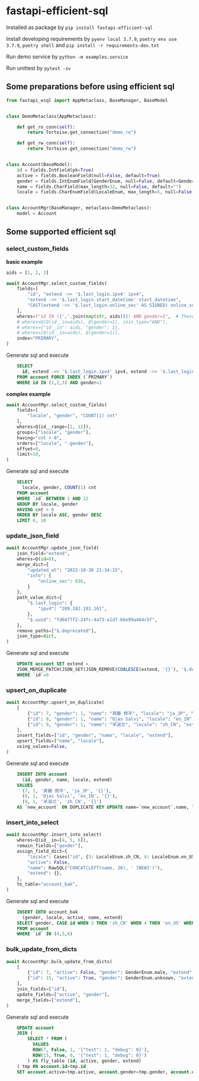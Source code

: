 # fastapi-efficient-sql

Installed as package by `pip install fastapi-efficient-sql`

Install developing requirements by `pyenv local 3.7.9`, `poetry env use 3.7.9`, `poetry shell` and `pip install -r requirements-dev.txt`

Run demo service by `python -m examples.service`

Run unittest by `pytest -sv`

## Some preparations before using efficient sql
```python
from fastapi_esql import AppMetaclass, BaseManager, BaseModel


class DemoMetaclass(AppMetaclass):

    def get_ro_conn(self):
        return Tortoise.get_connection("demo_ro")

    def get_rw_conn(self):
        return Tortoise.get_connection("demo_rw")


class Account(BaseModel):
    id = fields.IntField(pk=True)
    active = fields.BooleanField(null=False, default=True)
    gender = fields.IntEnumField(GenderEnum, null=False, default=GenderEnum.unknown)
    name = fields.CharField(max_length=32, null=False, default="")
    locale = fields.CharEnumField(LocaleEnum, max_length=5, null=False)


class AccountMgr(BaseManager, metaclass=DemoMetaclass):
    model = Account
```

## Some supported efficient sql
### **select_custom_fields**
**basic example**
```python
aids = [1, 2, 3]

await AccountMgr.select_custom_fields(
    fields=[
        "id", "extend ->> '$.last_login.ipv4' ipv4",
        "extend ->> '$.last_login.start_datetime' start_datetime",
        "CAST(extend ->> '$.last_login.online_sec' AS SIGNED) online_sec"
    ],
    wheres=f"id IN ({','.join(map(str, aids))}) AND gender=1",  # These 4 types of `wheres` are equal
    # wheres=Q(Q(id__in=aids), Q(gender=1), join_type="AND"),
    # wheres={"id__in": aids, "gender": 1},
    # wheres=[Q(id__in=aids), Q(gender=1)],
    index="PRIMARY",
)
```
Generate sql and execute
```sql
    SELECT
      id, extend ->> '$.last_login.ipv4' ipv4, extend ->> '$.last_login.start_datetime' start_datetime, CAST(extend ->> '$.last_login.online_sec' AS SIGNED) online_sec
    FROM account FORCE INDEX (`PRIMARY`)
    WHERE id IN (1,2,3) AND gender=1
```

**complex example**
```python
await AccountMgr.select_custom_fields(
    fields=[
        "locale", "gender", "COUNT(1) cnt"
    ],
    wheres=Q(id__range=[1, 12]),
    groups=["locale", "gender"],
    having="cnt > 0",
    orders=["locale", "-gender"],
    offset=0,
    limit=10,
)
```
Generate sql and execute
```sql
    SELECT
      locale, gender, COUNT(1) cnt
    FROM account
    WHERE `id` BETWEEN 1 AND 12
    GROUP BY locale, gender
    HAVING cnt > 0
    ORDER BY locale ASC, gender DESC
    LIMIT 0, 10
```

### **update_json_field**
```python
await AccountMgr.update_json_field(
    json_field="extend",
    wheres=Q(id=8),
    merge_dict={
        "updated_at": "2022-10-30 21:34:15",
        "info": {
            "online_sec": 636,
        }
    },
    path_value_dict={
        "$.last_login": {
            "ipv4": "209.182.101.161",
        },
        "$.uuid": "fd04f7f2-24fc-4a73-a1d7-b6e99a464c5f",
    },
    remove_paths=["$.deprecated"],
    json_type=dict,
)
```
Generate sql and execute
```sql
    UPDATE account SET extend =
    JSON_MERGE_PATCH(JSON_SET(JSON_REMOVE(COALESCE(extend, '{}'), '$.deprecated'), '$.last_login',CAST('{"ipv4": "209.182.101.161"}' AS JSON), '$.uuid','fd04f7f2-24fc-4a73-a1d7-b6e99a464c5f'), '{"updated_at": "2022-10-30 21:34:15", "info": {"online_sec": 636}}')
    WHERE `id`=8
```

### **upsert_on_duplicate**
```python
await AccountMgr.upsert_on_duplicate(
    [
        {"id": 7, "gender": 1, "name": "斉藤 修平", "locale": "ja_JP", "extend": {}},
        {"id": 8, "gender": 1, "name": "Ojas Salvi", "locale": "en_IN", "extend": {}},
        {"id": 9, "gender": 1, "name": "羊淑兰", "locale": "zh_CN", "extend": {}}
    ],
    insert_fields=["id", "gender", "name", "locale", "extend"],
    upsert_fields=["name", "locale"],
    using_values=False,
)
```
Generate sql and execute
```sql
    INSERT INTO account
      (id, gender, name, locale, extend)
    VALUES
      (7, 1, '斉藤 修平', 'ja_JP', '{}'),
      (8, 1, 'Ojas Salvi', 'en_IN', '{}'),
      (9, 1, '羊淑兰', 'zh_CN', '{}')
    AS `new_account` ON DUPLICATE KEY UPDATE name=`new_account`.name, locale=`new_account`.locale
```

### **insert_into_select**
```python
await AccountMgr.insert_into_select(
    wheres=Q(id__in=[4, 5, 6]),
    remain_fields=["gender"],
    assign_field_dict={
        "locale": Cases("id", {3: LocaleEnum.zh_CN, 4: LocaleEnum.en_US, 5: LocaleEnum.fr_FR}, default=""),
        "active": False,
        "name": RawSQL("CONCAT(LEFT(name, 26), ' [NEW]')"),
        "extend": {},
    },
    to_table="account_bak",
)
```
Generate sql and execute
```sql
    INSERT INTO account_bak
      (gender, locale, active, name, extend)
    SELECT gender, CASE id WHEN 3 THEN 'zh_CN' WHEN 4 THEN 'en_US' WHEN 5 THEN 'fr_FR' ELSE '' END locale, False active, CONCAT(LEFT(name, 26), ' [NEW]') name, '{}' extend
    FROM account
    WHERE `id` IN (4,5,6)
```

### **bulk_update_from_dicts**
```python
await AccountMgr.bulk_update_from_dicts(
    [
        {"id": 7, "active": False, "gender": GenderEnum.male, "extend": {"test": 1, "debug": 0}},
        {"id": 15, "active": True, "gender": GenderEnum.unknown, "extend": {"test": 1, "debug": 0}}
    ],
    join_fields=["id"],
    update_fields=["active", "gender"],
    merge_fields=["extend"],
)
```
Generate sql and execute
```sql
    UPDATE account
    JOIN (
        SELECT * FROM (
          VALUES
          ROW(7, False, 1, '{"test": 1, "debug": 0}'),
          ROW(15, True, 0, '{"test": 1, "debug": 0}')
        ) AS fly_table (id, active, gender, extend)
    ) tmp ON account.id=tmp.id
    SET account.active=tmp.active, account.gender=tmp.gender, account.extend=JSON_MERGE_PATCH(COALESCE(account.extend, '{}'), tmp.extend)
```
